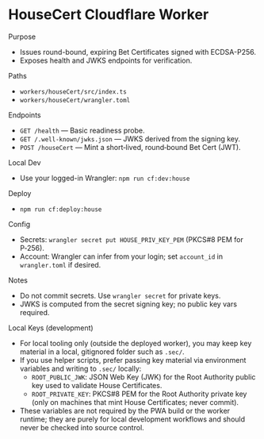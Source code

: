 # HouseCert Cloudflare Worker

Purpose

- Issues round-bound, expiring Bet Certificates signed with ECDSA-P256.
- Exposes health and JWKS endpoints for verification.

Paths

- `workers/houseCert/src/index.ts`
- `workers/houseCert/wrangler.toml`

Endpoints

- `GET /health` — Basic readiness probe.
- `GET /.well-known/jwks.json` — JWKS derived from the signing key.
- `POST /houseCert` — Mint a short‑lived, round‑bound Bet Cert (JWT).

Local Dev

- Use your logged-in Wrangler: `npm run cf:dev:house`

Deploy

- `npm run cf:deploy:house`

Config

- Secrets: `wrangler secret put HOUSE_PRIV_KEY_PEM` (PKCS#8 PEM for P‑256).
- Account: Wrangler can infer from your login; set `account_id` in `wrangler.toml` if desired.

Notes

- Do not commit secrets. Use `wrangler secret` for private keys.
- JWKS is computed from the secret signing key; no public key vars required.

Local Keys (development)

- For local tooling only (outside the deployed worker), you may keep key material in a local, gitignored folder such as `.sec/`.
- If you use helper scripts, prefer passing key material via environment variables and writing to `.sec/` locally:
  - `ROOT_PUBLIC_JWK`: JSON Web Key (JWK) for the Root Authority public key used to validate House Certificates.
  - `ROOT_PRIVATE_KEY`: PKCS#8 PEM for the Root Authority private key (only on machines that mint House Certificates; never commit).
- These variables are not required by the PWA build or the worker runtime; they are purely for local development workflows and should never be checked into source control.
